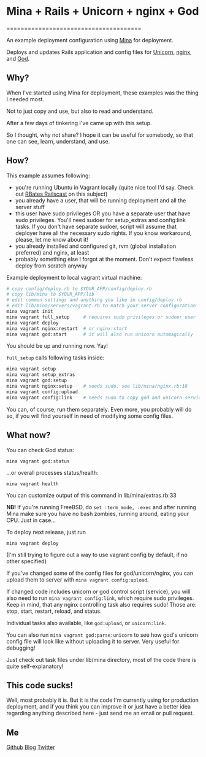 # Mina + Rails + Unicorn + nginx + God
======================================

An example deployment configuration using [Mina](https://github.com/nadarei/mina) for deployment.

Deploys and updates Rails application and config files for [Unicorn](http://unicorn.bogomips.org/), [nginx](http://wiki.nginx.org/Main), and [God](http://godrb.com/).

Why?
----

When I've started using Mina for deployment, these examples was the thing I needed most.

Not to just copy and use, but also to read and understand.

After a few days of tinkering I've came up with this setup.

So I thought, why not share? I hope it can be useful for somebody, so that one can see, learn, understand, and use.

How?
----

This example assumes following:

* you're running Ubuntu in Vagrant locally (quite nice tool I'd say. Check out [RBates Railscast](http://railscasts.com/episodes/292-virtual-machines-with-vagrant) on this subject)
* you already have a user, that will be running deployment and all the server stuff
* this user have sudo privileges OR you have a separate user that have sudo privileges. You'll need sudoer for setup_extras and config:link tasks. If you don't have separate sudoer, script will assume that deployer have all the necessary sudo rights. If you know workaround, please, let me know about it!
* you already installed and configured git, rvm (global installation preferred) and nginx, at least
* probably something else I forgot at the moment. Don't expect flawless deploy from scratch anyway

Example deployment to local vagrant virtual machine:
```bash
# copy config/deploy.rb to $YOUR_APP/config/deploy.rb
# copy lib/mina to $YOUR_APP/lib
# edit common settings and anything you like in config/deploy.rb
# edit lib/mina/servers/vagrant.rb to match your server configuration
mina vagrant init
mina vagrant full_setup     # requires sudo privileges or sudoer user
mina vagrant deploy
mina vagrant nginx:restart  # or nginx:start
mina vagrant god:start      # it will also run unicorn automagically
```
You should be up and running now. Yay!

`full_setup` calls following tasks inside:
```bash
mina vagrant setup
mina vagrant setup_extras
mina vagrant god:setup
mina vagrant nginx:setup    # needs sudo. see lib/mina/nginx.rb:10
mina vagrant config:upload
mina vagrant config:link    # needs sudo to copy god and unicorn service control scripts
```

You can, of course, run them separately. Even more, you probably will do so, if you will find yourself in need of modifying some config files.

What now?
---------

You can check God status:

    mina vagrant god:status

...or overall processes status/health:

    mina vagrant health

You can customize output of this command in lib/mina/extras.rb:33

**NB!** If you're running FreeBSD, do `set :term_mode, :exec` and after running Mina make sure you have no bash zombies, running around, eating your CPU. Just in case...

To deploy next release, just run

    mina vagrant deploy

(I'm still trying to figure out a way to use vagrant config by default, if no other specified)

If you've changed some of the config files for god/unicorn/nginx, you can upload them to server with `mina vagrant config:upload`.

If changed code includes unicorn or god control script (service), you will also need to run `mina vagrant config:link`, which require sudo privileges. Keep in mind, that any nginx controlling task also requires sudo! Those are: stop, start, restart, reload, and status.

Individual tasks also available, like `god:upload`, or `unicorn:link`.

You can also run `mina vagrant god:parse:unicorn` to see how god's unicorn config file will look like without uploading it to server. Very useful for debugging!

Just check out task files under lib/mina directory, most of the code there is quite self-explanatory!
    
This code sucks!
----------------

Well, most probably it is. But it is the code I'm currently using for production deployment, and if you think you can improve
it or just have a better idea regarding anything described here - just send me an email or pull request.

Me
--

[Github](https://github.com/alfuken)
[Blog](http://alfuken.tumblr.com/)
[Twitter](http://twitter.com/alfuken)
